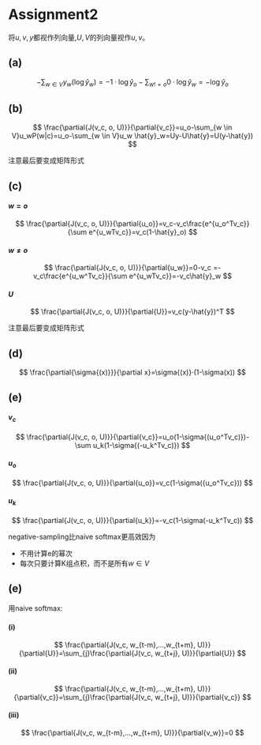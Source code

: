 # Assignment2

将$u,v,y$都视作列向量,$U,V$的列向量视作$u,v$。

## (a)

$$
-\sum_{w \in V} y_w(\log \hat{y}_w) =-1·\log \hat{y}_o -\sum_{w!=o}0·\log \hat{y}_w=-\log \hat{y}_o
$$



## (b)

$$
\frac{\partial{J(v_c, o, U)}}{\partial{v_c}}=u_o-\sum_{w \in V}u_wP(w|c)=u_o-\sum_{w \in V}u_w \hat{y}_w=Uy-U\hat{y}=U(y-\hat{y})
$$

注意最后要变成矩阵形式

## (c)

#### $w=o$

$$
\frac{\partial{J(v_c, o, U)}}{\partial{u_o}}=v_c-v_c\frac{e^{u_o^Tv_c}}{\sum e^{u_wTv_c}}=v_c(1-\hat{y}_o)
$$

#### $w \neq o$

$$
\frac{\partial{J(v_c, o, U)}}{\partial{u_w}}=0-v_c =-v_c\frac{e^{u_w^Tv_c}}{\sum e^{u_wTv_c}}=-v_c\hat{y}_w
$$

#### $U$

$$
\frac{\partial{J(v_c, o, U)}}{\partial{U}}=v_c(y-\hat{y})^T
$$

注意最后要变成矩阵形式

## (d)

$$
\frac{\partial{\sigma{(x)}}}{\partial x}=\sigma{(x)}·(1-\sigma(x))
$$

## (e)

#### $v_c$

$$
\frac{\partial{J(v_c, o, U)}}{\partial{v_c}}=u_o(1-\sigma{(u_o^Tv_c)})-\sum u_k(1-\sigma{(-u_k^Tv_c)})
$$

#### $u_o$

$$
\frac{\partial{J(v_c, o, U)}}{\partial{u_o}}=v_c(1-\sigma({u_o^Tv_c}))
$$

#### $u_k$

$$
\frac{\partial{J(v_c, o, U)}}{\partial{u_k}}=-v_c(1-\sigma(-u_k^Tv_c))
$$



negative-sampling比naive softmax更高效因为

+ 不用计算e的幂次
+ 每次只要计算K组点积，而不是所有$w \in V$

## (e)

用naive softmax:

#### (i)

$$
\frac{\partial{J(v_c, w_{t-m},...,w_{t+m}, U)}}{\partial{U}}=\sum_{j}\frac{\partial{J(v_c, w_{t+j}, U)}}{\partial{U}}
$$

#### (ii)

$$
\frac{\partial{J(v_c, w_{t-m},...,w_{t+m}, U)}}{\partial{v_c}}=\sum_{j}\frac{\partial{J(v_c, w_{t+j}, U)}}{\partial{v_c}}
$$



#### (iii)

$$
\frac{\partial{J(v_c, w_{t-m},...,w_{t+m}, U)}}{\partial{v_w}}=0
$$